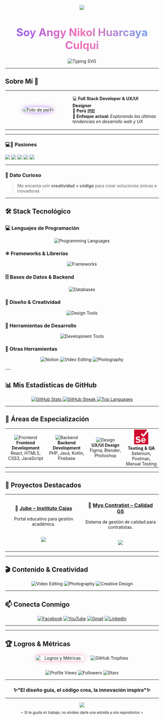 <!-- Encabezado con degradado morado → rosado → celeste -->
<div align="center">
  <img src="https://capsule-render.vercel.app/api?type=waving&color=0:8B5CF6,50:F472B6,100:60A5FA&height=200&section=header&text=¡Bienvenid@%20a%20mi%20Perfil!&fontSize=40&fontColor=ffffff&animation=twinkling&fontAlignY=32" />
</div>

<div align="center">

<h1 style="background: linear-gradient(90deg, #8B5CF6, #F472B6, #60A5FA); -webkit-background-clip: text; color: transparent; font-size: 2.5em;">Soy Angy Nikol Huarcaya Culqui
</h1>

</div>


<div align="center">
  <!-- Texto animado con tus roles -->
  <img src="https://readme-typing-svg.herokuapp.com?font=Fira+Code&size=28&duration=3000&pause=1000&color=8B5CF6,F472B6,60A5FA,3B82F6&center=true&vCenter=true&width=600&lines=Desarrolladora+Full+Stack;Diseñadora+UX%2FUI;Creadora+de+Contenido;Innovadora+Digital" alt="Typing SVG" />
</div>


---
## Sobre Mí 👀 

<div align="center">

<table>
<tr>
<td align="center" width="200">
  
<img src="https://i.imgur.com/fn7C81q.jpeg" width="150" alt="Foto de perfil" style="border-radius: 50%; box-shadow: 0 0 15px rgba(138, 43, 226, 0.6);" />

</td>
<td align="left">

💻 **Full Stack Developer & UX/UI Designer**  
📍 **Perú 🇵🇪**  
🎯 **Enfoque actual:** _Explorando las últimas tendencias en desarrollo web y UX_

</td>
</tr>
</table>

</div>




---

### 💻🍃 Pasiones
<p>
  <img src="https://img.shields.io/badge/🌐_Desarrollo_Web-8B5CF6?style=for-the-badge&logo=javascript&logoColor=white" />
  <img src="https://img.shields.io/badge/🎨_Diseño-F472B6?style=for-the-badge&logo=figma&logoColor=white" />
  <img src="https://img.shields.io/badge/🧪_Testing-3B82F6?style=for-the-badge&logo=selenium&logoColor=white" />
  <img src="https://img.shields.io/badge/📸_Fotografía-60A5FA?style=for-the-badge&logo=camera&logoColor=white" />
  <img src="https://img.shields.io/badge/🎬_Edición_de_Video-EC4899?style=for-the-badge&logo=adobe-premiere-pro&logoColor=white" />
</p>

---

### 🎲 Dato Curioso
> Me encanta unir **creatividad + código** para crear soluciones únicas e inovadoras

</div>

---
## 🛠️ Stack Tecnológico

### 💻 Lenguajes de Programación
<p align="center">
  <img src="https://skillicons.dev/icons?i=javascript,html,css,php,java,kotlin" alt="Programming Languages" />
</p>

### ⚛️ Frameworks & Librerías
<p align="center">
  <img src="https://skillicons.dev/icons?i=react,nodejs,express" alt="Frameworks" />
</p>

### 🗄️ Bases de Datos & Backend
<p align="center">
  <img src="https://skillicons.dev/icons?i=mysql,firebase" alt="Databases" />
</p>

### 🎨 Diseño & Creatividad
<p align="center">
  <img src="https://skillicons.dev/icons?i=figma,blender,photoshop" alt="Design Tools" />
</p>

### 🔧 Herramientas de Desarrollo
<p align="center">
  <img src="https://skillicons.dev/icons?i=vscode,postman,git,github,selenium" alt="Development Tools" />
</p>

### 📱 Otras Herramientas
<p align="center">
  <img src="https://img.shields.io/badge/Notion-000000?style=for-the-badge&logo=notion&logoColor=white" alt="Notion" />
  <img src="https://img.shields.io/badge/Video_Editing-FF6B6B?style=for-the-badge&logo=adobe-premiere-pro&logoColor=white" alt="Video Editing" />
  <img src="https://img.shields.io/badge/Photography-4ECDC4?style=for-the-badge&logo=camera&logoColor=white" alt="Photography" />
</p>
---

## 📊 Mis Estadísticas de GitHub

<div align="center">

<a href="https://github.com/angynikolhucu">
  <img height="170" src="https://github-readme-stats.vercel.app/api?username=angynikolhucu&show_icons=true&theme=tokyonight&hide_border=true&count_private=true" alt="GitHub Stats"/>
</a>

<a href="https://github.com/angynikolhucu">
  <img height="170" src="https://github-readme-streak-stats.herokuapp.com/?user=angynikolhucu&theme=tokyonight&hide_border=true" alt="GitHub Streak"/>
</a>

<a href="https://github.com/angynikolhucu">
  <img height="170" src="https://github-readme-stats.vercel.app/api/top-langs/?username=angynikolhucu&layout=compact&theme=tokyonight&hide_border=true" alt="Top Languages"/>
</a>

</div>

---

## 🎯 Áreas de Especialización

<table align="center">
  <tr>
    <td align="center" width="200">
      <img src="https://cdn.jsdelivr.net/gh/devicons/devicon/icons/react/react-original.svg" width="50" height="50" alt="Frontend" />
      <br><strong>Frontend Development</strong>
      <br>React, HTML5, CSS3, JavaScript
    </td>
    <td align="center" width="200">
      <img src="https://cdn.jsdelivr.net/gh/devicons/devicon/icons/nodejs/nodejs-original.svg" width="50" height="50" alt="Backend" />
      <br><strong>Backend Development</strong>
      <br>PHP, Java, Kotlin, Firebase
    </td>
    <td align="center" width="200">
      <img src="https://cdn.jsdelivr.net/gh/devicons/devicon/icons/figma/figma-original.svg" width="50" height="50" alt="Design" />
      <br><strong>UX/UI Design</strong>
      <br>Figma, Blender, Photoshop
    </td>
    <td align="center" width="200">
      <img src="https://raw.githubusercontent.com/devicons/devicon/master/icons/selenium/selenium-original.svg" width="50" height="50" alt="Testing" />
      <br><strong>Testing & QA</strong>
      <br>Selenium, Postman, Manual Testing
    </td>
  </tr>
</table>

---
## 🌟 Proyectos Destacados  

<table align="center">
<tr>
<td align="center" width="50%">
  
### 📌 [Jube – Instituto Cajas](https://jube.institutocajas.edu.pe/)  
Portal educativo para gestión académica.  
<br><br>
<a href="https://jube.institutocajas.edu.pe/">
  <img src="https://img.shields.io/badge/%20Visitar%20Proyecto-60A5FA?style=for-the-badge&logo=google-chrome&logoColor=white">
</a>

</td>
<td align="center" width="50%">
  
### 📌 [Myo Contratist – Calidad GS](https://myocontratist.fwh.is/calidadgs/)  
Sistema de gestión de calidad para contratistas.  
<br><br>
<a href="https://myocontratist.fwh.is/calidadgs/">
  <img src="https://img.shields.io/badge/%20Visitar%20Proyecto-F472B6?style=for-the-badge&logo=google-chrome&logoColor=white">
</a>

</td>
</tr>
</table>




---

## 🎬 Contenido & Creatividad

<div align="center">
  <img src="https://img.shields.io/badge/🎥_Edición_de_Videos-FF0000?style=for-the-badge&logoColor=white" alt="Video Editing" />
  <img src="https://img.shields.io/badge/📸_Fotografía-4285F4?style=for-the-badge&logoColor=white" alt="Photography" />
  <img src="https://img.shields.io/badge/🎨_Diseño_Creativo-FF6B6B?style=for-the-badge&logoColor=white" alt="Creative Design" />
</div>

---

## 📫 Conecta Conmigo

<div align="center">
  
[![Facebook](https://img.shields.io/badge/Facebook-1877F2?style=for-the-badge&logo=facebook&logoColor=white)](https://www.facebook.com/share/16kAipgH5J/)
[![YouTube](https://img.shields.io/badge/YouTube-FF0000?style=for-the-badge&logo=youtube&logoColor=white)](https://youtube.com/@nubecitaembotellada?si=L3FHEu6cqi6Wy9eg)
[![Gmail](https://img.shields.io/badge/Gmail-D14836?style=for-the-badge&logo=gmail&logoColor=white)](mailto:angynikolhucu@gmail.com)
[![LinkedIn](https://img.shields.io/badge/LinkedIn-0077B5?style=for-the-badge&logo=linkedin&logoColor=white)](https://www.linkedin.com/in/angy-nikoll-huarcaya-culqui-198503291?utm_source=share&utm_campaign=share_via&utm_content=profile&utm_medium=android_app)

</div>

---


---

## 🏆 Logros & Métricas  

<div align="center" style="display: flex; justify-content: center; align-items: center; gap: 20px; flex-wrap: wrap;">
  
  <!-- Imagen decorativa -->
  <img src="https://i.imgur.com/K0kS0rB.png" width="160" alt="Logros y Métricas" style="border-radius: 15px; box-shadow: 0 0 15px rgba(255, 105, 180, 0.6);" />
  
  <!-- Trofeos de GitHub -->
  <img src="https://github-profile-trophy.vercel.app/?username=angynikolhucu&theme=radical&no-frame=true&row=1&column=6" alt="GitHub Trophies" />
  
</div>

<br>

<div align="center">
  
![Profile Views](https://komarev.com/ghpvc/?username=angynikolhucu&color=blueviolet&style=for-the-badge)
![Followers](https://img.shields.io/github/followers/angynikolhucu?style=for-the-badge&color=blue)
![Stars](https://img.shields.io/github/stars/angynikolhucu?style=for-the-badge&color=yellow)

</div>


---

<div align="center">
  <h3>✨"El diseño guía, el código crea, la innovación inspira"✨</h3>
</div>

---
<div align="center">
  <img src="https://capsule-render.vercel.app/api?type=waving&color=0:8B5CF6,50:F472B6,100:60A5FA&height=100&section=footer" />
</div>

<div align="center">
  <sub>⭐ Si te gusta mi trabajo, no olvides darle una estrella a mis repositorios ⭐</sub>
</div>

